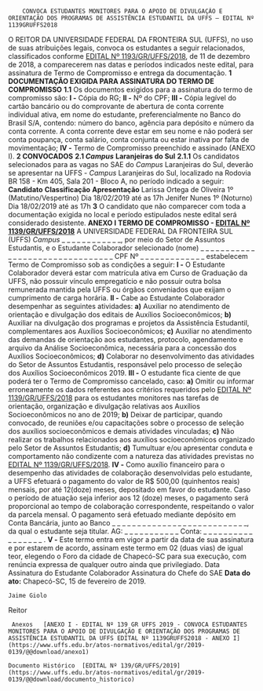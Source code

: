         CONVOCA ESTUDANTES MONITORES PARA O APOIO DE DIVULGAÇÃO E ORIENTAÇÃO DOS PROGRAMAS DE ASSISTÊNCIA ESTUDANTIL DA UFFS – EDITAL Nº 1139GRUFFS2018  

 O REITOR DA UNIVERSIDADE FEDERAL DA FRONTEIRA SUL (UFFS), no uso de suas atribuições legais, convoca os estudantes a seguir relacionados, classificados conforme [EDITAL Nº 1193/GR/UFFS/2018](https://www.uffs.edu.br/atos-normativos/edital/gr/2018-1193), de 11 de dezembro de 2018, a comparecerem nas datas e períodos indicados neste edital, para assinatura de Termo de Compromisso e entrega da documentação.  **1 DOCUMENTAÇÃO EXIGIDA PARA ASSINATURA DO TERMO DE COMPROMISSO** **1.1**  Os documentos exigidos para a assinatura do termo de compromisso são: **I -**  Cópia do RG; **II -**  Nº do CPF; **III -**  Cópia legível do cartão bancário ou do comprovante de abertura de conta corrente individual ativa, em nome do estudante, preferencialmente no Banco do Brasil S/A, contendo: número do banco, agência para depósito e número da conta corrente. A conta corrente deve estar em seu nome e não poderá ser conta poupança, conta salário, conta conjunta ou estar inativa por falta de movimentação; **IV -**  Termo de Compromisso preenchido e assinado (ANEXO I).  **2 CONVOCADOS** **2.1 *Campus***  **Laranjeiras do Sul** **2.1.1**  Os candidatos selecionados para as vagas no SAE do *Campus*  Laranjeiras do Sul, deverão se apresentar na UFFS - *Campus*  Laranjeiras do Sul, localizado na Rodovia BR 158 - Km 405, Sala 201 - Bloco A, no período indicado a seguir:     **Candidato**   **Classificação**   **Apresentação**     Larissa Ortega de Oliveira   1º (Matutino/Vespertino)   Dia 18/02/2019 até as 17h     Jenifer Nunes   1º (Noturno)   Dia 18/02/2019 até as 17h       **3**  O candidato que não comparecer com toda a documentação exigida no local e período estipulados neste edital será considerado desistente.   **ANEXO I**  **TERMO DE COMPROMISSO - [EDITAL Nº 1139/GR/UFFS/2018](https://www.uffs.edu.br/atos-normativos/edital/gr/2018-1139)**  A UNIVERSIDADE FEDERAL DA FRONTEIRA SUL (UFFS) *Campus*  \_ \_ \_ \_ \_ \_ \_ \_ \_ \_ \_ \_, por meio do Setor de Assuntos Estudantis, e o Estudante Colaborador selecionado (nome) \_ \_ \_ \_ \_ \_ \_ \_ \_ \_ \_ \_ \_ \_ \_ \_ \_ \_ \_ \_ \_ \_ \_ \_ \_ \_ \_ \_ \_ \_ \_ \_ CPF Nº \_ \_ \_ \_ \_ \_ \_ \_ \_ \_ \_ \_ \_ estabelecem Termo de Compromisso sob as condições a seguir: **I -**  O Estudante Colaborador deverá estar com matrícula ativa em Curso de Graduação da UFFS, não possuir vínculo empregatício e não possuir outra bolsa remunerada mantida pela UFFS ou órgãos conveniados que exijam o cumprimento de carga horária. **II -**  Cabe ao Estudante Colaborador desempenhar as seguintes atividades: **a)**  Auxiliar no atendimento de orientação e divulgação dos editais de Auxílios Socioeconômicos; **b)**  Auxiliar na divulgação dos programas e projetos da Assistência Estudantil, complementares aos Auxílios Socioeconômicos; **c)**  Auxiliar no atendimento das demandas de orientação aos estudantes, protocolo, agendamento e arquivo da Análise Socioeconômica, necessária para a concessão dos Auxílios Socioeconômicos; **d)**  Colaborar no desenvolvimento das atividades do Setor de Assuntos Estudantis, responsável pelo processo de seleção dos Auxílios Socioeconômicos 2019. **III -**  O estudante fica ciente de que poderá ter o Termo de Compromisso cancelado, caso: **a)**  Omitir ou informar erroneamente os dados referentes aos critérios requeridos pelo [EDITAL Nº 1139/GR/UFFS/2018](https://www.uffs.edu.br/atos-normativos/edital/gr/2018-1139) para os estudantes monitores nas tarefas de orientação, organização e divulgação relativas aos Auxílios Socioeconômicos no ano de 2019; **b)**  Deixar de participar, quando convocado, de reuniões e/ou capacitações sobre o processo de seleção dos auxílios socioeconômicos e demais atividades vinculadas; **c)**  Não realizar os trabalhos relacionados aos auxílios socioeconômicos organizado pelo Setor de Assuntos Estudantis; **d)**  Tumultuar e/ou apresentar conduta e comportamento não condizente com a natureza das atividades previstas no [EDITAL Nº 1139/GR/UFFS/2018](https://www.uffs.edu.br/atos-normativos/edital/gr/2018-1139). **IV -**  Como auxílio financeiro para o desempenho das atividades de colaboração desenvolvidas pelo estudante, a UFFS efetuará o pagamento do valor de R$ 500,00 (quinhentos reais) mensais, por até 12(doze) meses, depositado em favor do estudante. Caso o período de atuação seja inferior aos 12 (doze) meses, o pagamento será proporcional ao tempo de colaboração correspondente, respeitando o valor da parcela mensal. O pagamento será efetuado mediante depósito em Conta Bancária, junto ao Banco \_ \_ \_ \_ \_ \_ \_ \_ \_ \_ \_ \_ \_ \_ \_ \_ \_ \_ \_ \_ \_ \_ \_ \_ \_ \_ \_, da qual o estudante seja titular. AG: \_ \_ \_ \_ \_ \_ \_ \_ \_ \_ \_ Conta: \_ \_ \_ \_ \_ \_ \_ \_ \_ \_ \_ \_ \_ \_ \_ \_ \_ . **V -**  Este termo entra em vigor a partir da data de sua assinatura e por estarem de acordo, assinam este termo em 02 (duas vias) de igual teor, elegendo o Foro da cidade de Chapecó-SC para sua execução, com renúncia expressa de qualquer outro ainda que privilegiado.   Data   Assinatura do Estudante Colaborador   Assinatura do Chefe do SAE    **Data do ato:** Chapecó-SC, 15 de fevereiro de 2019.   
 

    Jaime Giolo   
 Reitor 

     Anexos   [ANEXO I - EDITAL Nº 139 GR UFFS 2019 - CONVOCA ESTUDANTES MONITORES PARA O APOIO DE DIVULGAÇÃO E ORIENTAÇÃO DOS PROGRAMAS DE ASSISTÊNCIA ESTUDANTIL DA UFFS EDITAL Nº 1139GRUFFS2018 - ANEXO I](https://www.uffs.edu.br/atos-normativos/edital/gr/2019-0139/@@download/anexo1)  

    Documento Histórico  [EDITAL Nº 139/GR/UFFS/2019](https://www.uffs.edu.br/atos-normativos/edital/gr/2019-0139/@@download/documento_historico)     
      